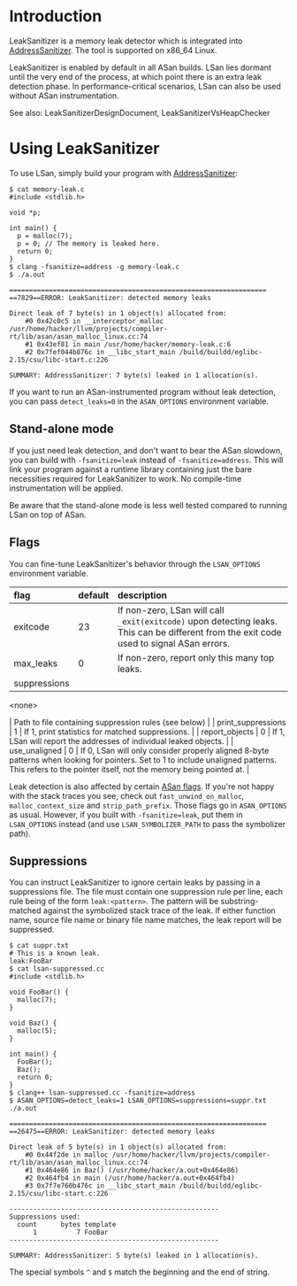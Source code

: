 # Introduction

LeakSanitizer is a memory leak detector which is integrated into [AddressSanitizer](AddressSanitizer). The tool is supported on x86\_64 Linux.

LeakSanitizer is enabled by default in all ASan builds. LSan lies dormant until the very end of the process, at which point there is an extra leak detection phase. In performance-critical scenarios, LSan can also be used without ASan instrumentation.

See also: LeakSanitizerDesignDocument, LeakSanitizerVsHeapChecker

# Using LeakSanitizer

To use LSan, simply build your program with [AddressSanitizer](AddressSanitizer):

```
$ cat memory-leak.c 
#include <stdlib.h>

void *p;

int main() {
  p = malloc(7);
  p = 0; // The memory is leaked here.
  return 0;
}
$ clang -fsanitize=address -g memory-leak.c
$ ./a.out 

=================================================================
==7829==ERROR: LeakSanitizer: detected memory leaks

Direct leak of 7 byte(s) in 1 object(s) allocated from:
    #0 0x42c0c5 in __interceptor_malloc /usr/home/hacker/llvm/projects/compiler-rt/lib/asan/asan_malloc_linux.cc:74
    #1 0x43ef81 in main /usr/home/hacker/memory-leak.c:6
    #2 0x7fef044b876c in __libc_start_main /build/buildd/eglibc-2.15/csu/libc-start.c:226

SUMMARY: AddressSanitizer: 7 byte(s) leaked in 1 allocation(s).
```

If you want to run an ASan-instrumented program without leak detection, you can pass `detect_leaks=0` in the `ASAN_OPTIONS` environment variable.

## Stand-alone mode

If you just need leak detection, and don't want to bear the ASan slowdown, you can build with `-fsanitize=leak` instead of `-fsanitize=address`. This will link your program against a runtime library containing just the bare necessities required for LeakSanitizer to work. No compile-time instrumentation will be applied.

Be aware that the stand-alone mode is less well tested compared to running LSan on top of ASan.

## Flags

You can fine-tune LeakSanitizer's behavior through the `LSAN_OPTIONS` environment variable.

| flag| default | description |
|:----|:--------|:------------|
| exitcode | 23      | If non-zero, LSan will call `_exit(exitcode)` upon detecting leaks. This can be different from the exit code used to signal ASan errors. |
| max\_leaks | 0       | If non-zero, report only this many top leaks. |
| suppressions  | 

&lt;none&gt;

 | Path to file containing suppression rules (see below) |
| print\_suppressions  | 1       | If 1, print statistics for matched suppressions. |
| report\_objects  | 0       | If 1, LSan will report the addresses of individual leaked objects. |
| use\_unaligned | 0       | If 0, LSan will only consider properly aligned 8-byte patterns when looking for pointers. Set to 1 to include unaligned patterns. This refers to the pointer itself, not the memory being pointed at. |

Leak detection is also affected by certain [ASan flags](AddressSanitizerFlags). If you're not happy with the stack traces you see, check out `fast_unwind_on_malloc`, `malloc_context_size` and `strip_path_prefix`. Those flags go in `ASAN_OPTIONS` as usual. However, if you built with `-fsanitize=leak`, put them in `LSAN_OPTIONS` instead (and use `LSAN_SYMBOLIZER_PATH` to pass the symbolizer path).

## Suppressions

You can instruct LeakSanitizer to ignore certain leaks by passing in a suppressions file. The file must contain one suppression rule per line, each rule being of the form `leak:<pattern>`. The pattern will be substring-matched against the symbolized stack trace of the leak. If either function name, source file name or binary file name matches, the leak report will be suppressed.

```
$ cat suppr.txt 
# This is a known leak.
leak:FooBar
$ cat lsan-suppressed.cc 
#include <stdlib.h>

void FooBar() {
  malloc(7);
}

void Baz() {
  malloc(5);
}

int main() {
  FooBar();
  Baz();
  return 0;
}
$ clang++ lsan-suppressed.cc -fsanitize=address
$ ASAN_OPTIONS=detect_leaks=1 LSAN_OPTIONS=suppressions=suppr.txt ./a.out

=================================================================
==26475==ERROR: LeakSanitizer: detected memory leaks

Direct leak of 5 byte(s) in 1 object(s) allocated from:
    #0 0x44f2de in malloc /usr/home/hacker/llvm/projects/compiler-rt/lib/asan/asan_malloc_linux.cc:74
    #1 0x464e86 in Baz() (/usr/home/hacker/a.out+0x464e86)
    #2 0x464fb4 in main (/usr/home/hacker/a.out+0x464fb4)
    #3 0x7f7e760b476c in __libc_start_main /build/buildd/eglibc-2.15/csu/libc-start.c:226

-----------------------------------------------------
Suppressions used:
  count      bytes template
      1          7 FooBar
-----------------------------------------------------

SUMMARY: AddressSanitizer: 5 byte(s) leaked in 1 allocation(s).
```

The special symbols `^` and `$` match the beginning and the end of string.